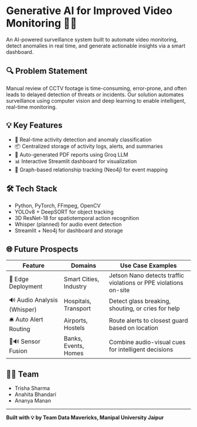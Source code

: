 # Generative AI for Improved Video Monitoring 🎥🧠

An AI-powered surveillance system built to automate video monitoring, detect anomalies in real time, and generate actionable insights via a smart dashboard.

## 🔍 Problem Statement
Manual review of CCTV footage is time-consuming, error-prone, and often leads to delayed detection of threats or incidents. Our solution automates surveillance using computer vision and deep learning to enable intelligent, real-time monitoring.

## 💡 Key Features
- 🎯 Real-time activity detection and anomaly classification
- 📦 Centralized storage of activity logs, alerts, and summaries
- 📄 Auto-generated PDF reports using Groq LLM
- 📊 Interactive Streamlit dashboard for visualization
- 🧠 Graph-based relationship tracking (Neo4j) for event mapping

## 🛠️ Tech Stack
- Python, PyTorch, FFmpeg, OpenCV
- YOLOv8 + DeepSORT for object tracking
- 3D ResNet-18 for spatiotemporal action recognition
- Whisper (planned) for audio event detection
- Streamlit + Neo4j for dashboard and storage

## 🌐 Future Prospects
| Feature | Domains | Use Case Examples |
|--------|---------|-------------------|
| 🧠 Edge Deployment | Smart Cities, Industry | Jetson Nano detects traffic violations or PPE violations on-site |
| 🔊 Audio Analysis (Whisper) | Hospitals, Transport | Detect glass breaking, shouting, or cries for help |
| 🛎️ Auto Alert Routing | Airports, Hostels | Route alerts to closest guard based on location |
| 🎥🔊 Sensor Fusion | Banks, Events, Homes | Combine audio-visual cues for intelligent decisions |

## 👩‍💻 Team
- Trisha Sharma  
- Anahita Bhandari  
- Ananya Manan  

---

**Built with 💡 by Team Data Mavericks, Manipal University Jaipur**
